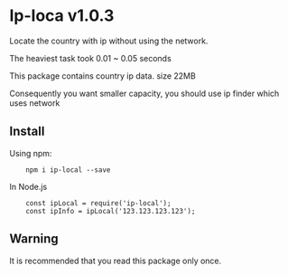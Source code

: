 # Ip-loca v1.0.3
Locate the country with ip without using the network. 

The heaviest task took 0.01 ~ 0.05 seconds

This package contains country ip data. size 22MB

Consequently you want smaller capacity, you should use ip finder which uses network

## Install
Using npm:

```shell
    npm i ip-local --save
```

In Node.js
```
    const ipLocal = require('ip-local');    
    const ipInfo = ipLocal('123.123.123.123');
```

## Warning
It is recommended that you read this package only once.

